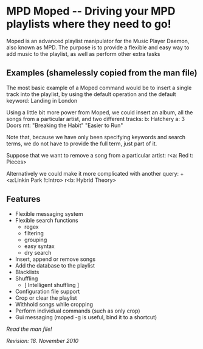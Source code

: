 MPD Moped -- Driving your MPD playlists where they need to go!
=======================================================================

Moped is an advanced playlist manipulator for the Music Player Daemon,
also known as MPD. The purpose is to provide a flexible and easy way to
add music to the playlist, as well as perform other extra tasks


Examples (shamelessly copied from the man file)
-------------------------------------------------
  The most basic example of a Moped command would be to insert  a  single
  track into the playlist, by using the default operation and the default
  keyword:
      Landing in London

  Using a little bit more power from Moped, we could insert an album, all
  the songs from a particular artist, and two different tracks:
      b: Hatchery a: 3 Doors mt: "Breaking the Habit" "Easier to Run"

  Note  that,  because  we  have only been specifying keywords and search
  terms, we do not have to provide the full term, just part of it.

  Suppose that we want to remove a song from a particular artist:
      r<a: Red t: Pieces>

  Alternatively we could make it more complicated with another query:
      +<a:Linkin Park !t:Intro> r<b: Hybrid Theory>


Features
----------
  * Flexible messaging system
  * Flexible search functions
    - regex
    - filtering
    - grouping
    - easy syntax
    - dry search
  * Insert, append or remove songs
  * Add the database to the playlist
  * Blacklists
  * Shuffling
    - [ Intelligent shuffling ]
  * Configuration file support
  * Crop or clear the playlist
  * Withhold songs while cropping
  * Perform individual commands (such as only crop)
  * Gui messaging (moped -g is useful, bind it to a shortcut)


_Read the man file!_


_Revision: 18. November 2010_

